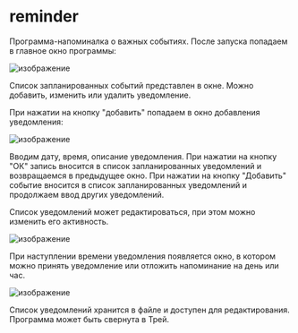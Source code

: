 # reminder 

Программа-напоминалка о важных событиях. 
После запуска попадаем в главное окно программы:

![изображение](https://user-images.githubusercontent.com/88648843/134860252-c2806d3d-3413-4dc9-92aa-252f1821ebab.png)

Список запланированных событий представлен в окне. Можно добавить, изменить или удалить уведомление.

При нажатии на кнопку "добавить" попадаем в окно добавления уведомления:

![изображение](https://user-images.githubusercontent.com/88648843/134860716-37aa10a2-1bc1-438d-b49a-1ebb8adcc3db.png)

Вводим дату, время, описание уведомления. При нажатии на кнопку "ОК" запись вносится в список запланированных уведомлений и возвращаемся в предыдущее окно.
При нажатии на кнопку "Добавить" событие вносится в список запланированных уведомлений и продолжаем ввод других уведомлений.

Список уведомлений может редактироваться, при этом можно изменить его активность.

![изображение](https://user-images.githubusercontent.com/88648843/134861177-00930c62-6193-4ea9-9868-51e195be0366.png)


При наступлении времени уведомления появляется окно, в котором можно принять уведомление или отложить напоминание на день или час. 

![изображение](https://user-images.githubusercontent.com/88648843/134861229-6403d343-82da-4308-8a0e-9899775240a7.png)


Список уведомлений хранится в файле и доступен для редактирования.
Программа может быть свернута в Трей. 

